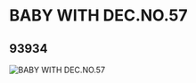 # BABY WITH DEC.NO.57
## 93934
![BABY WITH DEC.NO.57](https://lc-www-live-s.legocdn.com/media/bricks/5/2/6023711.jpg)